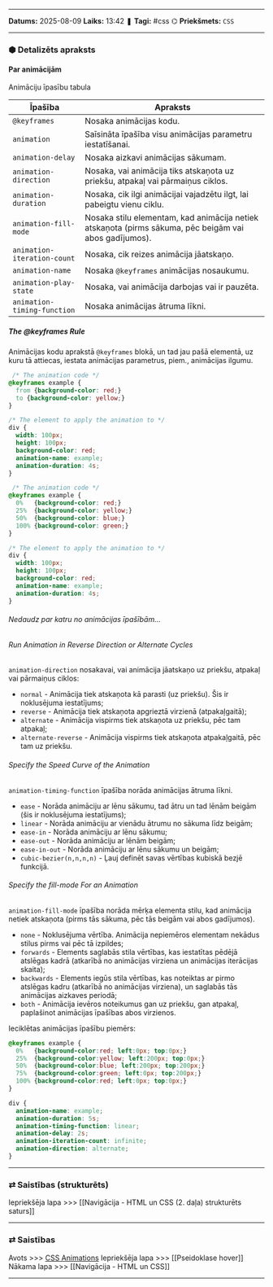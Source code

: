 ___

**Datums:** 2025-08-09
**Laiks:** 13:42
❚ **Tagi:** #css
⌬ **Priekšmets:**  `CSS`

---
### ⬢ Detalizēts apraksts
#### Par animācijām

Animāciju īpasību tabula

| Īpašība                     | Apraksts                                                                                              |
| --------------------------- | ----------------------------------------------------------------------------------------------------- |
| `@keyframes`                | Nosaka animācijas kodu.                                                                               |
| `animation`                 | Saīsināta īpašība visu animācijas parametru iestatīšanai.                                             |
| `animation-delay`           | Nosaka aizkavi animācijas sākumam.                                                                    |
| `animation-direction`       | Nosaka, vai animācija tiks atskaņota uz priekšu, atpakaļ vai pārmaiņus ciklos.                        |
| `animation-duration`        | Nosaka, cik ilgi animācijai vajadzētu ilgt, lai pabeigtu vienu ciklu.                                 |
| `animation-fill-mode`       | Nosaka stilu elementam, kad animācija netiek atskaņota (pirms sākuma, pēc beigām vai abos gadījumos). |
| `animation-iteration-count` | Nosaka, cik reizes animācija jāatskaņo.                                                               |
| `animation-name`            | Nosaka `@keyframes` animācijas nosaukumu.                                                             |
| `animation-play-state`      | Nosaka, vai animācija darbojas vai ir pauzēta.                                                        |
| `animation-timing-function` | Nosaka animācijas ātruma līkni.                                                                       |

##### The @keyframes Rule

Animācijas kodu aprakstā `@keyframes` blokā, un tad jau pašā elementā, uz kuru tā attiecas, iestata animācijas parametrus, piem., animācijas ilgumu.

```css
 /* The animation code */
@keyframes example {
  from {background-color: red;}
  to {background-color: yellow;}
}

/* The element to apply the animation to */
div {
  width: 100px;
  height: 100px;
  background-color: red;
  animation-name: example;
  animation-duration: 4s;
} 
```

```css
 /* The animation code */
@keyframes example {
  0%   {background-color: red;}
  25%  {background-color: yellow;}
  50%  {background-color: blue;}
  100% {background-color: green;}
}

/* The element to apply the animation to */
div {
  width: 100px;
  height: 100px;
  background-color: red;
  animation-name: example;
  animation-duration: 4s;
} 
```

###### Nedaudz par katru no animācijas īpašībām...

###### Run Animation in Reverse Direction or Alternate Cycles

`animation-direction` nosakavai, vai animācija jāatskaņo uz priekšu, atpakaļ vai pārmaiņus ciklos:

- `normal` - Animācija tiek atskaņota kā parasti (uz priekšu). Šis ir noklusējuma iestatījums;
- `reverse` - Animācija tiek atskaņota apgrieztā virzienā (atpakaļgaitā);
- `alternate` - Animācija vispirms tiek atskaņota uz priekšu, pēc tam atpakaļ;
- `alternate-reverse` - Animācija vispirms tiek atskaņota atpakaļgaitā, pēc tam uz priekšu.

###### Specify the Speed Curve of the Animation

`animation-timing-function` īpašība norāda animācijas ātruma līkni.

- `ease` - Norāda animāciju ar lēnu sākumu, tad ātru un tad lēnām beigām (šis ir noklusējuma iestatījums);
- `linear` - Norāda animāciju ar vienādu ātrumu no sākuma līdz beigām;
- `ease-in` - Norāda animāciju ar lēnu sākumu;
- `ease-out` - Norāda animāciju ar lēnām beigām;
- `ease-in-out` - Norāda animāciju ar lēnu sākumu un beigām;
- `cubic-bezier(n,n,n,n)` - Ļauj definēt savas vērtības kubiskā bezjē funkcijā.

###### Specify the fill-mode For an Animation

`animation-fill-mode` īpašība norāda mērķa elementa stilu, kad animācija netiek atskaņota (pirms tās sākuma, pēc tās beigām vai abos gadījumos).

- `none` - Noklusējuma vērtība. Animācija nepiemēros elementam nekādus stilus pirms vai pēc tā izpildes;
- `forwards` - Elements saglabās stila vērtības, kas iestatītas pēdējā atslēgas kadrā (atkarībā no animācijas virziena un animācijas iterācijas skaita);
- `backwards` - Elements iegūs stila vērtības, kas noteiktas ar pirmo atslēgas kadru (atkarībā no animācijas virziena), un saglabās tās animācijas aizkaves periodā;
- `both` - Animācija ievēros noteikumus gan uz priekšu, gan atpakaļ, paplašinot animācijas īpašības abos virzienos.

Ieciklētas animācijas īpašību piemērs:

```css
@keyframes example {
  0%   {background-color:red; left:0px; top:0px;}
  25%  {background-color:yellow; left:200px; top:0px;}
  50%  {background-color:blue; left:200px; top:200px;}
  75%  {background-color:green; left:0px; top:200px;}
  100% {background-color:red; left:0px; top:0px;}
}

div {
  animation-name: example;
  animation-duration: 5s;
  animation-timing-function: linear;
  animation-delay: 2s;
  animation-iteration-count: infinite;
  animation-direction: alternate;
}
```

---
### ⇄ Saistības (strukturēts)

Iepriekšēja lapa >>> [[Navigācija - HTML un CSS (2. daļa) strukturēts saturs]]

---
### ⇄ Saistības

Avots >>> [CSS Animations](https://www.w3schools.com/css/css3_animations.asp)
Iepriekšēja lapa >>> [[Pseidoklase hover]]
Nākama lapa >>> [[Navigācija - HTML un CSS]]

---